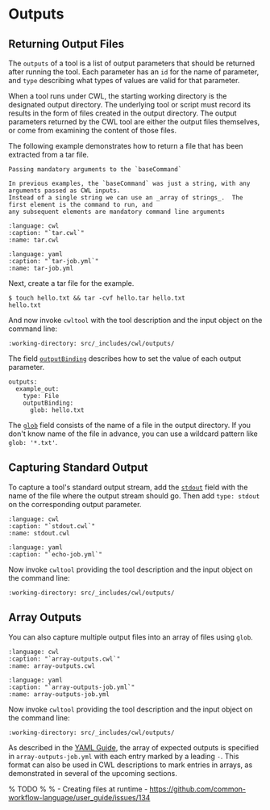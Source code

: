 # Outputs

## Returning Output Files

The `outputs` of a tool is a list of output parameters that should be
returned after running the tool.  Each parameter has an `id` for the name
of parameter, and `type` describing what types of values are valid for
that parameter.

When a tool runs under CWL, the starting working directory is the
designated output directory.  The underlying tool or script must record
its results in the form of files created in the output directory.  The
output parameters returned by the CWL tool are either the output files
themselves, or come from examining the content of those files.

The following example demonstrates how to return a file that has been extracted from a tar file.

```{tip}
Passing mandatory arguments to the `baseCommand`

In previous examples, the `baseCommand` was just a string, with any arguments passed as CWL inputs.
Instead of a single string we can use an _array of strings_.  The first element is the command to run, and
any subsequent elements are mandatory command line arguments
```

```{literalinclude} /_includes/cwl/outputs/tar.cwl
:language: cwl
:caption: "`tar.cwl`"
:name: tar.cwl
```

```{literalinclude} /_includes/cwl/outputs/tar-job.yml
:language: yaml
:caption: "`tar-job.yml`"
:name: tar-job.yml
```

Next, create a tar file for the example.

```{code-block} console
$ touch hello.txt && tar -cvf hello.tar hello.txt
hello.txt
```

And now invoke `cwltool` with the tool description and the input object on the command line:

```{runcmd} cwltool tar.cwl tar-job.yml
:working-directory: src/_includes/cwl/outputs/
```

The field [`outputBinding`](https://w3id.org/cwl/CommandLineTool.html#CommandOutputBinding) describes how to set the value of each
output parameter.

```cwl
outputs:
  example_out:
    type: File
    outputBinding:
      glob: hello.txt
```

The [`glob`](https://w3id.org/cwl/CommandLineTool.html#CommandOutputBinding) field consists of the name of a file in the output directory.
If you don't know name of the file in advance, you can use a wildcard pattern like `glob: '*.txt'`.

## Capturing Standard Output

To capture a tool's standard output stream, add the [`stdout`](https://w3id.org/cwl/CommandLineTool.html#stdout) field with
the name of the file where the output stream should go.  Then add `type:
stdout` on the corresponding output parameter.

```{literalinclude} /_includes/cwl/outputs/stdout.cwl
:language: cwl
:caption: "`stdout.cwl`"
:name: stdout.cwl
```

```{literalinclude} /_includes/cwl/outputs/echo-job.yml
:language: yaml
:caption: "`echo-job.yml`"
```

Now invoke `cwltool` providing the tool description and the input object
on the command line:

```{runcmd} cwltool stdout.cwl echo-job.yml
:working-directory: src/_includes/cwl/outputs/
```

## Array Outputs

You can also capture multiple output files into an array of files using `glob`.

```{literalinclude} /_includes/cwl/outputs/array-outputs.cwl
:language: cwl
:caption: "`array-outputs.cwl`"
:name: array-outputs.cwl
```

```{literalinclude} /_includes/cwl/outputs/array-outputs-job.yml
:language: yaml
:caption: "`array-outputs-job.yml`"
:name: array-outputs-job.yml
```

Now invoke `cwltool` providing the tool description and the input object
on the command line:

```{runcmd} cwltool array-outputs.cwl array-outputs-job.yml
:working-directory: src/_includes/cwl/outputs/
```

As described in the [YAML Guide](yaml-guide.md#arrays),
the array of expected outputs is specified in `array-outputs-job.yml` with each
entry marked by a leading `-`. This format can also be used in CWL descriptions
to mark entries in arrays, as demonstrated in several of the upcoming sections.

% TODO
%
% - Creating files at runtime - https://github.com/common-workflow-language/user_guide/issues/134
